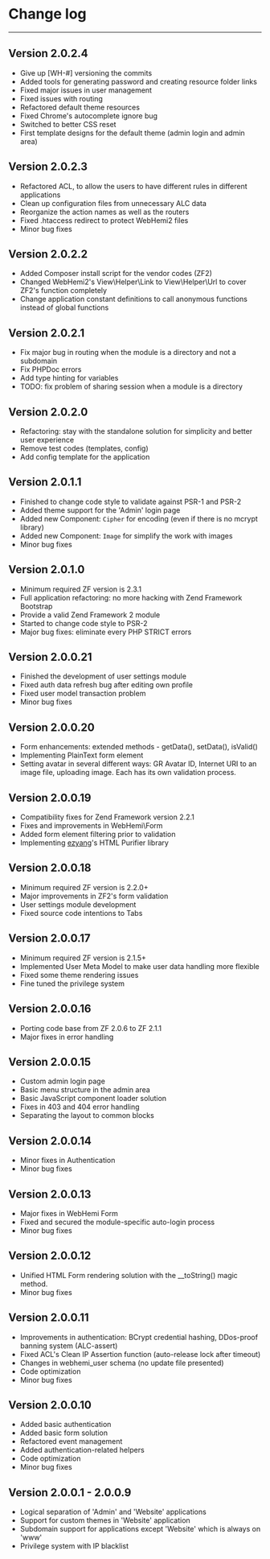 Change log
==========

---------------
Version 2.0.2.4
---------------
- Give up [WH-#] versioning the commits
- Added tools for generating password and creating resource folder links
- Fixed major issues in user management
- Fixed issues with routing
- Refactored default theme resources
- Fixed Chrome's autocomplete ignore bug
- Switched to better CSS reset
- First template designs for the default theme (admin login and admin area)

Version 2.0.2.3
---------------
- Refactored ACL, to allow the users to have different rules in different applications
- Clean up configuration files from unnecessary ALC data
- Reorganize the action names as well as the routers
- Fixed .htaccess redirect to protect WebHemi2 files
- Minor bug fixes

Version 2.0.2.2
---------------
- Added Composer install script for the vendor codes (ZF2)
- Changed WebHemi2's View\Helper\Link to View\Helper\Url to cover ZF2's function completely
- Change application constant definitions to call anonymous functions instead of global functions

Version 2.0.2.1
---------------
- Fix major bug in routing when the module is a directory and not a subdomain
- Fix PHPDoc errors
- Add type hinting for variables
- TODO: fix problem of sharing session when a module is a directory

Version 2.0.2.0
---------------
- Refactoring: stay with the standalone solution for simplicity and better user experience
- Remove test codes (templates, config)
- Add config template for the application

Version 2.0.1.1
---------------
- Finished to change code style to validate against PSR-1 and PSR-2
- Added theme support for the 'Admin' login page
- Added new Component: `Cipher` for encoding (even if there is no mcrypt library)
- Added new Component: `Image` for simplify the work with images
- Minor bug fixes

Version 2.0.1.0
---------------
- Minimum required ZF version is 2.3.1
- Full application refactoring: no more hacking with Zend Framework Bootstrap
- Provide a valid Zend Framework 2 module
- Started to change code style to PSR-2
- Major bug fixes: eliminate every PHP STRICT errors

Version 2.0.0.21
----------------
- Finished the development of user settings module 
- Fixed auth data refresh bug after editing own profile
- Fixed user model transaction problem
- Minor bug fixes

Version 2.0.0.20
----------------
- Form enhancements: extended methods - getData(), setData(), isValid()
- Implementing PlainText form element
- Setting avatar in several different ways: GR Avatar ID, Internet URI to an image file, uploading image. Each has its own validation process.

Version 2.0.0.19
----------------
- Compatibility fixes for Zend Framework version 2.2.1
- Fixes and improvements in WebHemi\Form
- Added form element filtering prior to validation
- Implementing [ezyang](https://github.com/ezyang/htmlpurifier)'s HTML Purifier library

Version 2.0.0.18
----------------
- Minimum required ZF version is 2.2.0+
- Major improvements in ZF2's form validation
- User settings module development
- Fixed source code intentions to Tabs

Version 2.0.0.17
----------------
- Minimum required ZF version is 2.1.5+
- Implemented User Meta Model to make user data handling more flexible
- Fixed some theme rendering issues
- Fine tuned the privilege system

Version 2.0.0.16
----------------
- Porting code base from ZF 2.0.6 to ZF 2.1.1
- Major fixes in error handling

Version 2.0.0.15
----------------
- Custom admin login page
- Basic menu structure in the admin area
- Basic JavaScript component loader solution
- Fixes in 403 and 404 error handling
- Separating the layout to common blocks

Version 2.0.0.14
----------------
- Minor fixes in Authentication
- Minor bug fixes

Version 2.0.0.13
----------------
- Major fixes in WebHemi Form
- Fixed and secured the module-specific auto-login process
- Minor bug fixes

Version 2.0.0.12
----------------
- Unified HTML Form rendering solution with the __toString() magic method.
- Minor bug fixes

Version 2.0.0.11
----------------
- Improvements in authentication: BCrypt credential hashing, DDos-proof banning system (ALC-assert)
- Fixed ACL's Clean IP Assertion function (auto-release lock after timeout)
- Changes in webhemi_user schema (no update file presented)
- Code optimization
- Minor bug fixes

Version 2.0.0.10
----------------
- Added basic authentication
- Added basic form solution
- Refactored event management
- Added authentication-related helpers
- Code optimization
- Minor bug fixes

Version 2.0.0.1 - 2.0.0.9
--------------------------
- Logical separation of 'Admin' and 'Website' applications
- Support for custom themes in 'Website' application
- Subdomain support for applications except 'Website' which is always on 'www'
- Privilege system with IP blacklist
